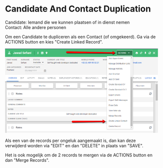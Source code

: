 Candidate And Contact Duplication
=================================

Candidate: Iemand die we kunnen plaatsen of in dienst nemen  
Contact: Alle andere personen  

Om een Candidate te dupliceren als een Contact (of omgekeerd).
Ga via de ACTIONS button en kies "Create Linked Record".

![Candidate And Contact Duplication](img/candidate-and-contact-duplication.png)

Als een van de records per ongeluk aangemaakt is, dan kan deze
verwijderd worden via "EDIT" en dan "DELETE" in plaats van "SAVE".

Het is ook mogelijk om de 2 records te mergen via de ACTIONS button
en dan "Merge Records".
